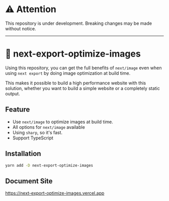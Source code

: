 # :warning: Attention

This repository is under development.
Breaking changes may be made without notice.

---

# :rocket: next-export-optimize-images

Using this repository, you can get the full benefits of `next/image` even when using `next export` by doing image optimization at build time.

This makes it possible to build a high performance website with this solution, whether you want to build a simple website or a completely static output.

## Feature

- Use `next/image` to optimize images at build time.
- All options for `next/image` available
- Using `sharp`, so it's fast.
- Support TypeScript

## Installation

```bash
yarn add -D next-export-optimize-images
```

## Document Site

https://next-export-optimize-images.vercel.app
